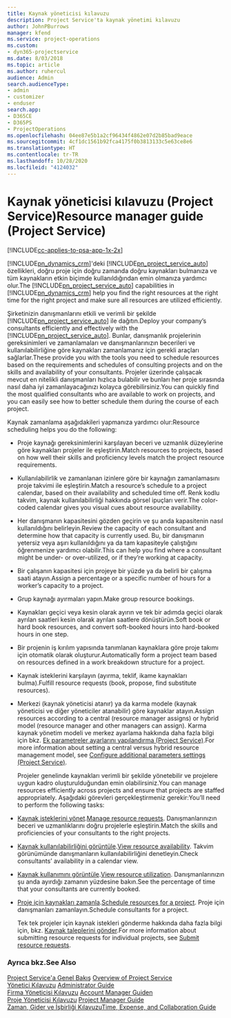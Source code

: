 ```yaml
---
title: Kaynak yöneticisi kılavuzu
description: Project Service'ta kaynak yönetimi kılavuzu
author: JohnPBurrows
manager: kfend
ms.service: project-operations
ms.custom:
- dyn365-projectservice
ms.date: 8/03/2018
ms.topic: article
ms.author: ruhercul
audience: Admin
search.audienceType:
- admin
- customizer
- enduser
search.app:
- D365CE
- D365PS
- ProjectOperations
ms.openlocfilehash: 04ee87e5b1a2cf96434f4862e07d2b85bad9eace
ms.sourcegitcommit: 4cf1dc1561b92fca4175f0b3813133c5e63ce8e6
ms.translationtype: HT
ms.contentlocale: tr-TR
ms.lasthandoff: 10/28/2020
ms.locfileid: "4124032"
---
```

# <a name="resource-manager-guide-project-service"></a><span data-ttu-id="d2543-103">Kaynak yöneticisi kılavuzu (Project Service)</span><span class="sxs-lookup"><span data-stu-id="d2543-103">Resource manager guide (Project Service)</span></span>

[!INCLUDE[cc-applies-to-psa-app-1x-2x](../includes/cc-applies-to-psa-app-1x-2x.md)]

<span data-ttu-id="d2543-104">[!INCLUDE[pn_dynamics_crm](../includes/pn-dynamics-crm.md)]'deki [!INCLUDE[pn_project_service_auto](../includes/pn-project-service-auto.md)] özellikleri, doğru proje için doğru zamanda doğru kaynakları bulmanıza ve tüm kaynakların etkin biçimde kullanıldığından emin olmanıza yardımcı olur.</span><span class="sxs-lookup"><span data-stu-id="d2543-104">The [!INCLUDE[pn_project_service_auto](../includes/pn-project-service-auto.md)] capabilities in [!INCLUDE[pn_dynamics_crm](../includes/pn-dynamics-crm.md)] help you find the right resources at the right time for the right project and make sure all resources are utilized efficiently.</span></span>  
  
 <span data-ttu-id="d2543-105">Şirketinizin danışmanlarını etkili ve verimli bir şekilde [!INCLUDE[pn_project_service_auto](../includes/pn-project-service-auto.md)] ile dağıtın.</span><span class="sxs-lookup"><span data-stu-id="d2543-105">Deploy your company’s consultants efficiently and effectively with the [!INCLUDE[pn_project_service_auto](../includes/pn-project-service-auto.md)].</span></span> <span data-ttu-id="d2543-106">Bunlar, danışmanlık projelerinin gereksinimleri ve zamanlamaları ve danışmanlarınızın becerileri ve kullanılabilirliğine göre kaynakları zamanlamanız için gerekli araçları sağlarlar.</span><span class="sxs-lookup"><span data-stu-id="d2543-106">These provide you with the tools you need to schedule resources based on the requirements and schedules of consulting projects and on the skills and availability of your consultants.</span></span> <span data-ttu-id="d2543-107">Projeler üzerinde çalışacak mevcut en nitelikli danışmanları hızlıca bulabilir ve bunları her proje sırasında nasıl daha iyi zamanlayacağınızı kolayca görebilirsiniz.</span><span class="sxs-lookup"><span data-stu-id="d2543-107">You can quickly find the most qualified consultants who are available to work on projects, and you can easily see how to better schedule them during the course of each project.</span></span>  
  
 <span data-ttu-id="d2543-108">Kaynak zamanlama aşağıdakileri yapmanıza yardımcı olur:</span><span class="sxs-lookup"><span data-stu-id="d2543-108">Resource scheduling helps you do the following:</span></span>  
  
- <span data-ttu-id="d2543-109">Proje kaynağı gereksinimlerini karşılayan beceri ve uzmanlık düzeylerine göre kaynakları projeler ile eşleştirin.</span><span class="sxs-lookup"><span data-stu-id="d2543-109">Match resources to projects, based on how well their skills and proficiency levels match the project resource requirements.</span></span>  
  
- <span data-ttu-id="d2543-110">Kullanılabilirlik ve zamanlanan izinlere göre bir kaynağın zamanlamasını proje takvimi ile eşleştirin.</span><span class="sxs-lookup"><span data-stu-id="d2543-110">Match a resource’s schedule to a project calendar, based on their availability and scheduled time off.</span></span> <span data-ttu-id="d2543-111">Renk kodlu takvim, kaynak kullanılabilirliği hakkında görsel ipuçları verir.</span><span class="sxs-lookup"><span data-stu-id="d2543-111">The color-coded calendar gives you visual cues about resource availability.</span></span>  
  
- <span data-ttu-id="d2543-112">Her danışmanın kapasitesini gözden geçirin ve şu anda kapasitenin nasıl kullanıldığını belirleyin.</span><span class="sxs-lookup"><span data-stu-id="d2543-112">Review the capacity of each consultant and determine how that capacity is currently used.</span></span> <span data-ttu-id="d2543-113">Bu, bir danışmanın yetersiz veya aşırı kullanıldığını ya da tam kapasiteyle çalıştığını öğrenmenize yardımcı olabilir.</span><span class="sxs-lookup"><span data-stu-id="d2543-113">This can help you find where a consultant might be under- or over-utilized, or if they’re working at capacity.</span></span>  
  
- <span data-ttu-id="d2543-114">Bir çalışanın kapasitesi için projeye bir yüzde ya da belirli bir çalışma saati atayın.</span><span class="sxs-lookup"><span data-stu-id="d2543-114">Assign a percentage or a specific number of hours for a worker’s capacity to a project.</span></span>  
  
- <span data-ttu-id="d2543-115">Grup kaynağı ayırmaları yapın.</span><span class="sxs-lookup"><span data-stu-id="d2543-115">Make group resource bookings.</span></span>  
  
- <span data-ttu-id="d2543-116">Kaynakları geçici veya kesin olarak ayırın ve tek bir adımda geçici olarak ayrılan saatleri kesin olarak ayrılan saatlere dönüştürün.</span><span class="sxs-lookup"><span data-stu-id="d2543-116">Soft book or hard book resources, and convert soft-booked hours into hard-booked hours in one step.</span></span>  
  
- <span data-ttu-id="d2543-117">Bir projenin iş kırılım yapısında tanımlanan kaynaklara göre proje takımı için otomatik olarak oluşturur.</span><span class="sxs-lookup"><span data-stu-id="d2543-117">Automatically form a project team based on resources defined in a work breakdown structure for a project.</span></span>  
  
- <span data-ttu-id="d2543-118">Kaynak isteklerini karşılayın (ayırma, teklif, ikame kaynakları bulma).</span><span class="sxs-lookup"><span data-stu-id="d2543-118">Fulfill resource requests (book, propose, find substitute resources).</span></span>  
  
- <span data-ttu-id="d2543-119">Merkezi (kaynak yöneticisi atanır) ya da karma modele (kaynak yöneticisi ve diğer yöneticiler atanabilir) göre kaynaklar atayın.</span><span class="sxs-lookup"><span data-stu-id="d2543-119">Assign resources according to a central (resource manager assigns) or hybrid model (resource manager and other managers can assign).</span></span> <span data-ttu-id="d2543-120">Karma kaynak yönetim modeli ve merkez ayarlama hakkında daha fazla bilgi için bkz. [Ek parametreler ayarlarını yapılandırma (Project Service)](../psa/configure-additional-parameters-settings.md).</span><span class="sxs-lookup"><span data-stu-id="d2543-120">For more information about setting a central versus hybrid resource management model, see [Configure additional parameters settings (Project Service)](../psa/configure-additional-parameters-settings.md).</span></span>  
  
  <span data-ttu-id="d2543-121">Projeler genelinde kaynakları verimli bir şekilde yönetebilir ve projelere uygun kadro oluşturulduğundan emin olabilirsiniz.</span><span class="sxs-lookup"><span data-stu-id="d2543-121">You can manage resources efficiently across projects and ensure that projects are staffed appropriately.</span></span> <span data-ttu-id="d2543-122">Aşağıdaki görevleri gerçekleştirmeniz gerekir:</span><span class="sxs-lookup"><span data-stu-id="d2543-122">You’ll need to perform the following tasks:</span></span>  
  
- <span data-ttu-id="d2543-123">[Kaynak isteklerini yönet](../psa/manage-resource-requests.md).</span><span class="sxs-lookup"><span data-stu-id="d2543-123">[Manage resource requests](../psa/manage-resource-requests.md).</span></span> <span data-ttu-id="d2543-124">Danışmanlarınızın beceri ve uzmanlıklarını doğru projelerle eşleştirin.</span><span class="sxs-lookup"><span data-stu-id="d2543-124">Match the skills and proficiencies of your consultants to the right projects.</span></span>  
  
- <span data-ttu-id="d2543-125">[Kaynak kullanılabilirliğini görüntüle](../psa/view-resource-availability.md).</span><span class="sxs-lookup"><span data-stu-id="d2543-125">[View resource availability](../psa/view-resource-availability.md).</span></span> <span data-ttu-id="d2543-126">Takvim görünümünde danışmanların kullanılabilirliğini denetleyin.</span><span class="sxs-lookup"><span data-stu-id="d2543-126">Check consultants’ availability in a calendar view.</span></span>  
  
- <span data-ttu-id="d2543-127">[Kaynak kullanımını görüntüle](../psa/view-resource-utilization.md).</span><span class="sxs-lookup"><span data-stu-id="d2543-127">[View resource utilization](../psa/view-resource-utilization.md).</span></span> <span data-ttu-id="d2543-128">Danışmanlarınızın şu anda ayırdığı zamanın yüzdesine bakın.</span><span class="sxs-lookup"><span data-stu-id="d2543-128">See the percentage of time that your consultants are currently booked.</span></span>  
  
- <span data-ttu-id="d2543-129">[Proje için kaynakları zamanla](../psa/schedule-resources-project.md).</span><span class="sxs-lookup"><span data-stu-id="d2543-129">[Schedule resources for a project](../psa/schedule-resources-project.md).</span></span> <span data-ttu-id="d2543-130">Proje için danışmanları zamanlayın.</span><span class="sxs-lookup"><span data-stu-id="d2543-130">Schedule consultants for a project.</span></span>  
  
  <span data-ttu-id="d2543-131">Tek tek projeler için kaynak istekleri gönderme hakkında daha fazla bilgi için, bkz. [Kaynak taleplerini gönder](../psa/submit-resource-requests.md).</span><span class="sxs-lookup"><span data-stu-id="d2543-131">For more information about submitting resource requests for individual projects, see [Submit resource requests](../psa/submit-resource-requests.md).</span></span>  
  
### <a name="see-also"></a><span data-ttu-id="d2543-132">Ayrıca bkz.</span><span class="sxs-lookup"><span data-stu-id="d2543-132">See Also</span></span>  
 <span data-ttu-id="d2543-133">[Project Service'a Genel Bakış](../psa/overview.md) </span><span class="sxs-lookup"><span data-stu-id="d2543-133">[Overview of Project Service](../psa/overview.md) </span></span>  
 <span data-ttu-id="d2543-134">[Yönetici Kılavuzu](../psa/admin-guide.md) </span><span class="sxs-lookup"><span data-stu-id="d2543-134">[Administrator Guide](../psa/admin-guide.md) </span></span>  
 <span data-ttu-id="d2543-135">[Firma Yöneticisi Kılavuzu](../psa/account-manager-guide.md) </span><span class="sxs-lookup"><span data-stu-id="d2543-135">[Account Manager Guiden](../psa/account-manager-guide.md) </span></span>  
 <span data-ttu-id="d2543-136">[Proje Yöneticisi Kılavuzu](../psa/project-manager-guide.md) </span><span class="sxs-lookup"><span data-stu-id="d2543-136">[Project Manager Guide](../psa/project-manager-guide.md) </span></span>  
 [<span data-ttu-id="d2543-137">Zaman, Gider ve İşbirliği Kılavuzu</span><span class="sxs-lookup"><span data-stu-id="d2543-137">Time, Expense, and Collaboration Guide</span></span>](../psa/time-expense-collaboration-guide.md)
